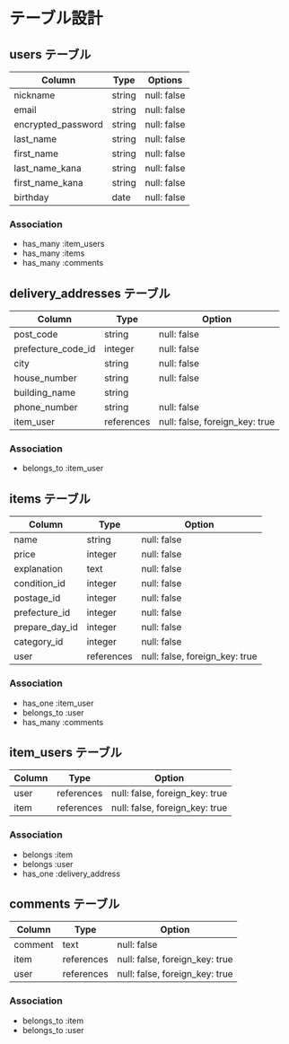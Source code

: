 # テーブル設計

## users テーブル

| Column             | Type   | Options     |
| ------------------ | ------ | ----------- |
| nickname           | string | null: false |
| email              | string | null: false |
| encrypted_password | string | null: false |
| last_name          | string | null: false |
| first_name         | string | null: false |
| last_name_kana     | string | null: false | 
| first_name_kana    | string | null: false |
| birthday           | date   | null: false | 

### Association

- has_many :item_users
- has_many :items
- has_many :comments

## delivery_addresses テーブル

| Column             | Type       | Option                         |
| ------------------ | ---------- | ------------------------------ |
| post_code          | string     | null: false                    |
| prefecture_code_id | integer    | null: false                    |
| city               | string     | null: false                    |
| house_number       | string     | null: false                    |
| building_name      | string     |                                |
| phone_number       | string     | null: false                    |
| item_user          | references | null: false, foreign_key: true |


### Association

- belongs_to :item_user

## items テーブル

| Column         | Type       | Option                         |
| -------------- | ---------- | ------------------------------ |
| name           | string     | null: false                    |
| price          | integer    | null: false                    |
| explanation    | text       | null: false                    |
| condition_id   | integer    | null: false                    |  
| postage_id     | integer    | null: false                    |
| prefecture_id  | integer    | null: false                    |
| prepare_day_id | integer    | null: false                    |
| category_id    | integer    | null: false                    |
| user           | references | null: false, foreign_key: true |

### Association

- has_one :item_user
- belongs_to :user
- has_many :comments

## item_users テーブル

| Column | Type       | Option                         |
| ------ | ---------- | ------------------------------ |
| user   | references | null: false, foreign_key: true |
| item   | references | null: false, foreign_key: true |

### Association

- belongs :item
- belongs :user
- has_one :delivery_address

## comments テーブル

| Column  | Type       | Option                         |
| ------- | ---------- | ------------------------------ |
| comment | text       | null: false                    |
| item    | references | null: false, foreign_key: true |
| user    | references | null: false, foreign_key: true |

### Association

- belongs_to :item
- belongs_to :user